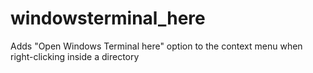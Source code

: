 # windowsterminal_here
Adds "Open Windows Terminal here" option to the context menu when right-clicking inside a directory
